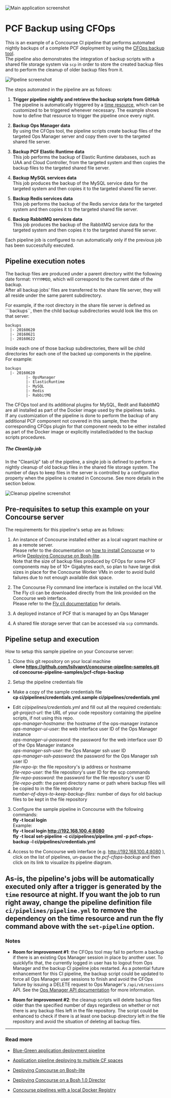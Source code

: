 ![Main application screenshot](https://raw.githubusercontent.com/lsilvapvt/concourse-pipeline-samples/master/common/images/cfops-pipeline.jpg)

# PCF Backup using CFOps

This is an example of a Concourse CI pipeline that performs automated nightly backups of a complete PCF deployment by using the [CFOps backup tool](http://www.cfops.io/).  
The pipeline also demonstrates the integration of backup scripts with a shared file storage system via ```scp``` in order to store the created backup files and to perform the cleanup of older backup files from it.

![Pipeline screenshot](https://raw.githubusercontent.com/lsilvapvt/concourse-pipeline-samples/master/common/images/pcf-cfops-backup-pipeline.jpg)

The steps automated in the pipeline are as follows:

1. **Trigger pipeline nightly and retrieve the backup scripts from GitHub**  
   The pipeline is automatically triggered by a [time resource](https://github.com/concourse/time-resource), which can be customized to be triggered whenever necessary. The example shows how to define that resource to trigger the pipeline once every night.

1. **Backup Ops Manager data**  
   By using the CFOps tool, the pipeline scripts create backup files of the targeted Ops Manager server and copy them over to the targeted shared file server.

1. **Backup PCF Elastic Runtime data**  
   This job performs the backup of Elastic Runtime databases, such as UAA and Cloud Controller, from the targeted system and then copies the backup files to the targeted shared file server.

1. **Backup MySQL services data**  
   This job produces the backup of the MySQL service data for the targeted system and then copies it to the targeted shared file server.

1. **Backup Redis services data**  
   This job performs the backup of the Redis service data for the targeted system and then copies it to the targeted shared file server.

1. **Backup RabbitMQ services data**  
   This job produces the backup of the RabbitMQ service data for the targeted system and then copies it to the targeted shared file server.

Each pipeline job is configured to run automatically only if the previous job has been successfully executed.

## Pipeline execution notes

The backup files are produced under a parent directory witht the following date format: ```YYYYMMDD```, which will correspond to the current date of the backup.  
After all backup jobs' files are transferred to the share file server, they will all reside under the same parent subdirectory.  

For example, if the root directory in the share file server is defined as ```backups``, then the child backup subdirectories would look like this on that server:
```
backups
  |- 20160620
  |- 20160621
  |- 20160622
```

Inside each one of those backup subdirectories, there will be child directories for each one of the backed up components in the pipeline.  
For example:
```
backups
  |- 20160620
         |- OpsManager
         |- ElasticRuntime
         |- MySQL
         |- Redis
         |- RabbitMQ
```

The CFOps tool and its additional plugins for MySQL, Redit and RabbitMQ are all installed as part of the Docker image used by the pipelines tasks.   
If any customization of the pipeline is done to perform the backup of any additional PCF component not covered in this sample, then the corresponding CFOps plugin for that component needs to be either installed as part of the Docker image or explicitly installed/added to the backup scripts procedures.

##### The CleanUp job
In the "CleanUp" tab of the pipeline, a single job is defined to perform a nightly cleanup of old backup files in the shared file storage system. The number of days to keep files in the server is controlled by a configuration property when the pipeline is created in Concourse. See more details in the section below.

![Cleanup pipeline screenshot](https://raw.githubusercontent.com/lsilvapvt/concourse-pipeline-samples/master/common/images/pcf-cfops-backup-cleanup.jpg)

## Pre-requisites to setup this example on your Concourse server

The requirements for this pipeline's setup are as follows:

1. An instance of Concourse installed either as a local vagrant machine or as a remote server.  
   Please refer to the documentation on [how to install Concourse](http://concourse.ci/installing.html) or to article [Deploying Concourse on Bosh-lite](https://github.com/lsilvapvt/concourse-pipeline-samples/tree/master/concourse-on-bosh-lite).  
   Note that the size of backup files produced by CFOps for some PCF components may be of 10+ Gigabytes each, so plan to have large disk sizes in place for the Concourse Worker VMs in order to avoid build failures due to not enough available disk space.

1. The Concourse Fly command line interface is installed on the local VM.  
   The Fly cli can be downloaded directly from the link provided on the Concourse web interface.  
   Please refer to the [Fly cli documentation](http://concourse.ci/fly-cli.html) for details.

1. A deployed instance of PCF that is managed by an Ops Manager

1. A shared file storage server that can be accessed via ```scp``` commands.

## Pipeline setup and execution

How to setup this sample pipeline on your Concourse server:

1. Clone this git repository on your local machine  
   __clone https://github.com/lsilvapvt/concourse-pipeline-samples.git__  
   __cd concourse-pipeline-samples/pcf-cfops-backup__

1. Setup the pipeline credentials file
  * Make a copy of the sample credentials file  
  __cp ci/pipelines/credentials.yml.sample ci/pipelines/credentials.yml__  

  * Edit _ci/pipelines/credentials.yml_ and fill out all the required credentials:  
_git-project-url:_ the URL of your code repository containing the pipeline scripts, if not using this repo.  
_ops-manager-hostname:_ the hostname of the ops-manager instance   
_ops-manager-ui-user:_ the web interface user ID of the Ops Manager instance   
_ops-manager-ui-password:_ the password for the web interface user ID of the Ops Manager instance  
_ops-manager-ssh-user:_ the Ops Manager ssh user ID  
_ops-manager-ssh-password:_ the password for the Ops Manager ssh user ID  
_file-repo-ip:_ the file repository's ip address or hostname   
_file-repo-user:_ the file repository's user ID for the scp commands   
_file-repo-password:_ the password for the file repository's user ID   
_file-repo-path:_ the parent directory name or path where backup files will be copied to in the file repository    
_number-of-days-to-keep-backup-files:_ number of days for old backup files to be kept in the file repository   


3. Configure the sample pipeline in Concourse with the following commands:  
   __fly -t local login <concourse-url>__  
   Example:  
   __fly -t local login http://192.168.100.4:8080__  
   __fly -t local set-pipeline -c ci/pipelines/pipeline.yml -p pcf-cfops-backup -l ci/pipelines/credentials.yml__

4. Access to the Concourse web interface (e.g. http://192.168.100.4:8080 ), click on the list of pipelines, un-pause the _pcf-cfops-backup_ and then click on its link to visualize its pipeline diagram.

As-is, the pipeline's jobs will be automatically executed only after a trigger is generated by the ```time``` resource at night. If you want the job to run right away, change the pipeline definition file ```ci/pipelines/pipeline.yml``` to remove the dependency on the time resource and run the fly command above with the ```set-pipeline``` option.
---
### Notes
- __Room for improvement #1__: the CFOps tool may fail to perform a backup if there is an existing Ops Manager session in place by another user. To quicklyfix that, the currently logged in user has to logout from Ops Manager and the backup CI pipeline jobs restarted. As a potential future enhancement for this CI pipeline, the backup script could be updated to force all Ops Manager user sessions to finish and avoid the CFOps failure by issuing a DELETE request to Ops Manager's ```/api/v0/sessions``` API.  See the [Ops Manager API documentation](http://opsman-dev-api-docs.cfapps.io/#the-basics) for more information.  

- __Room for improvement #2__: the cleanup scripts will delete backup files older than the specified number of days regardless on whether or not there is any backup files left in the file repository. The script could be enhanced to check if there is at least one backup directory left in the file repository and avoid the situation of deleting all backup files.
---

### Read more
- [Blue-Green application deployment pipeline](https://github.com/lsilvapvt/concourse-pipeline-samples/tree/master/blue-green-app-deployment)  

- [Application pipeline deploying to multiple CF spaces](https://github.com/lsilvapvt/sample-app-pipeline)

- [Deploying Concourse on Bosh-lite](https://github.com/lsilvapvt/concourse-pipeline-samples/tree/master/concourse-on-bosh-lite)

- [Deploying Concourse on a Bosh 1.0 Director](https://github.com/lsilvapvt/concourse-pipeline-samples/tree/master/concourse-on-bosh-1.0)

- [Concourse pipelines with a local Docker Registry](https://github.com/lsilvapvt/concourse-pipeline-samples/tree/master/private-docker-registry)
